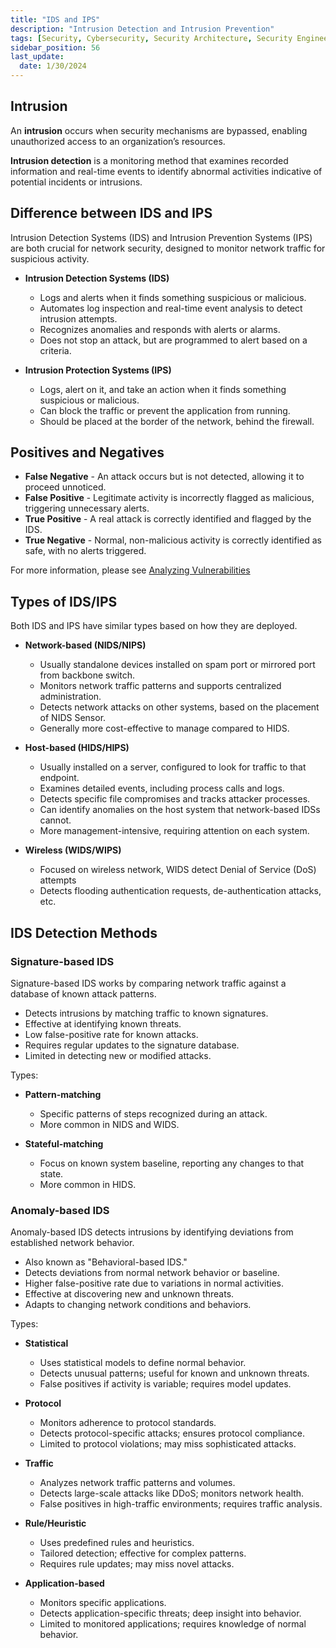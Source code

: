 ```yaml
---
title: "IDS and IPS"
description: "Intrusion Detection and Intrusion Prevention"
tags: [Security, Cybersecurity, Security Architecture, Security Engineering]
sidebar_position: 56
last_update:
  date: 1/30/2024
---
```



## Intrusion 

An **intrusion** occurs when security mechanisms are bypassed, enabling unauthorized access to an organization’s resources. 

**Intrusion detection** is a monitoring method that examines recorded information and real-time events to identify abnormal activities indicative of potential incidents or intrusions. 

## Difference between IDS and IPS 

Intrusion Detection Systems (IDS) and Intrusion Prevention Systems (IPS) are both crucial for network security, designed to monitor network traffic for suspicious activity. 

- **Intrusion Detection Systems (IDS)**
  - Logs and alerts when it finds something suspicious or malicious.
  - Automates log inspection and real-time event analysis to detect intrusion attempts.
  - Recognizes anomalies and responds with alerts or alarms.
  - Does not stop an attack, but are programmed to alert based on a criteria.

- **Intrusion Protection Systems (IPS)**
  - Logs, alert on it, and take an action when it finds something suspicious or malicious.
  - Can block the traffic or prevent the application from running.
  - Should be placed at the border of the network, behind the firewall.

## Positives and Negatives

- **False Negative** - An attack occurs but is not detected, allowing it to proceed unnoticed.
- **False Positive** - Legitimate activity is incorrectly flagged as malicious, triggering unnecessary alerts.
- **True Positive** - A real attack is correctly identified and flagged by the IDS.
- **True Negative** - Normal, non-malicious activity is correctly identified as safe, with no alerts triggered.

For more information, please see [Analyzing Vulnerabilities](/docs/005-Cybersecurity/008-Security-Operations/020-Vulnerability-Management.md#analyzing-vulnerabilities)


## Types of IDS/IPS

Both IDS and IPS have similar types based on how they are deployed.

- **Network-based (NIDS/NIPS)**

  - Usually standalone devices installed on spam port or mirrored port from backbone switch.
  - Monitors network traffic patterns and supports centralized administration.
  - Detects network attacks on other systems, based on the placement of NIDS Sensor.
  - Generally more cost-effective to manage compared to HIDS.

- **Host-based (HIDS/HIPS)**

  - Usually installed on a server, configured to look for traffic to that endpoint.
  - Examines detailed events, including process calls and logs.
  - Detects specific file compromises and tracks attacker processes.
  - Can identify anomalies on the host system that network-based IDSs cannot.
  - More management-intensive, requiring attention on each system.

- **Wireless (WIDS/WIPS)**

  - Focused on wireless network, WIDS detect Denial of Service (DoS) attempts
  - Detects flooding authentication requests, de-authentication attacks, etc.

## IDS Detection Methods 

### Signature-based IDS

Signature-based IDS works by comparing network traffic against a database of known attack patterns.

- Detects intrusions by matching traffic to known signatures.
- Effective at identifying known threats.
- Low false-positive rate for known attacks.
- Requires regular updates to the signature database.
- Limited in detecting new or modified attacks.

Types:

- **Pattern-matching**
  - Specific patterns of steps recognized during an attack.
  - More common in NIDS and WIDS.

- **Stateful-matching**
  - Focus on known system baseline, reporting any changes to that state.
  - More common in HIDS.

### Anomaly-based IDS

Anomaly-based IDS detects intrusions by identifying deviations from established network behavior.

- Also known as "Behavioral-based IDS."
- Detects deviations from normal network behavior or baseline.
- Higher false-positive rate due to variations in normal activities.
- Effective at discovering new and unknown threats.
- Adapts to changing network conditions and behaviors.

Types:

- **Statistical**
  - Uses statistical models to define normal behavior.
  - Detects unusual patterns; useful for known and unknown threats.
  - False positives if activity is variable; requires model updates.

- **Protocol**
  - Monitors adherence to protocol standards.
  - Detects protocol-specific attacks; ensures protocol compliance.
  - Limited to protocol violations; may miss sophisticated attacks.

- **Traffic**
  - Analyzes network traffic patterns and volumes.
  - Detects large-scale attacks like DDoS; monitors network health.
  - False positives in high-traffic environments; requires traffic analysis.

- **Rule/Heuristic**
  - Uses predefined rules and heuristics.
  - Tailored detection; effective for complex patterns.
  - Requires rule updates; may miss novel attacks.

- **Application-based**
  - Monitors specific applications.
  - Detects application-specific threats; deep insight into behavior.
  - Limited to monitored applications; requires knowledge of normal behavior.



